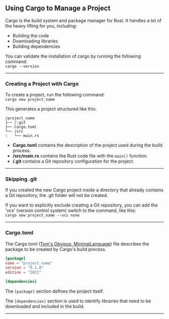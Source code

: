 ## Using Cargo to Manage a Project ##

Cargo is the build system and package manager for Rust. It
handles a lot of the heavy lifting for you, including:

* Building the code
* Downloading libraries
* Building dependencies

You can validate the installation of cargo by running the
following command:<br>```cargo --version```

---

### Creating a Project with Cargo ###

To create a project, run the following command:<br>
```cargo new project_name```

This generates a project structured like this:

```
/project_name
├── /.git
├── Cargo.toml
└── /src
:   └── main.rs
```

* **Cargo.toml** contains the description of the project used
  during the build process.
* **/src/main.rs** contains the Rust code file with the 
  ```main()``` function.
* **/.git** contains a Git repository configuration for the
  project.

---

### Skipping .git ###

If you created the new Cargo project inside a directory that
already contains a Git repository, the .git folder will not be
created.

If you want to explicitly exclude creating a Git repository,
you can add the 'vcs' (version control system) switch to the
command, like this:<br>```cargo new project_name --vcs none```

---

### Cargo.toml ###

The Cargo.toml ([Tom's Obvious, MinimalLanguage](https://toml.io))
file describes the package to be created by Cargo's build process.

```toml
[package]
name = "project_name"
version = "0.1.0"
edition = "2021"

[dependencies]
```
The ```[package]``` section defines the project itself.

The ```[dependencies]``` section is used to identify libraries
that need to be downloaded and included in the build.

---
